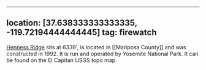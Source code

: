 
---
location: [37.638333333333335, -119.72194444444445]
tag: firewatch
---

[Henness Ridge](http://www.peakbagging.com/CALookoutPhotos/HennessRidge.html) sits at 6339', is located in [[Mariposa County]] and was constructed in 1992. It is run and operated by Yosemite National Park. It can be found on the El Capitan USGS topo map.
